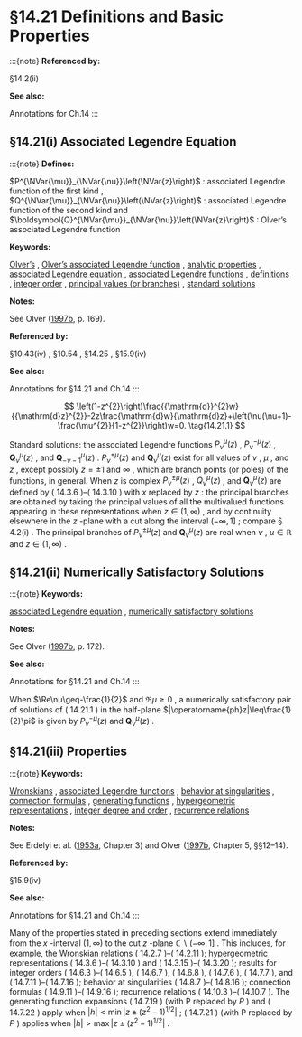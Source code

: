 # §14.21 Definitions and Basic Properties

:::{note}
**Referenced by:**

§14.2(ii)

**See also:**

Annotations for Ch.14
:::


## §14.21(i) Associated Legendre Equation

:::{note}
**Defines:**

$P^{\NVar{\mu}}_{\NVar{\nu}}\left(\NVar{z}\right)$ : associated Legendre function of the first kind , $Q^{\NVar{\mu}}_{\NVar{\nu}}\left(\NVar{z}\right)$ : associated Legendre function of the second kind and $\boldsymbol{Q}^{\NVar{\mu}}_{\NVar{\nu}}\left(\NVar{z}\right)$ : Olver’s associated Legendre function

**Keywords:**

[Olver’s](http://dlmf.nist.gov/search/search?q=Olver%E2%80%99s) , [Olver’s associated Legendre function](http://dlmf.nist.gov/search/search?q=Olver%20associated%20Legendre%20function) , [analytic properties](http://dlmf.nist.gov/search/search?q=analytic%20properties) , [associated Legendre equation](http://dlmf.nist.gov/search/search?q=associated%20Legendre%20equation) , [associated Legendre functions](http://dlmf.nist.gov/search/search?q=associated%20Legendre%20functions) , [definitions](http://dlmf.nist.gov/search/search?q=definitions) , [integer order](http://dlmf.nist.gov/search/search?q=integer%20order) , [principal values (or branches)](http://dlmf.nist.gov/search/search?q=principal%20values%20%28or%20branches%29) , [standard solutions](http://dlmf.nist.gov/search/search?q=standard%20solutions)

**Notes:**

See Olver ([1997b](./bib/O.html#bib1809 "Asymptotics and Special Functions"), p. 169).

**Referenced by:**

§10.43(iv) , §10.54 , §14.25 , §15.9(iv)

**See also:**

Annotations for §14.21 and Ch.14
:::


<a id="E1"></a>
$$
\left(1-z^{2}\right)\frac{{\mathrm{d}}^{2}w}{{\mathrm{d}z}^{2}}-2z\frac{\mathrm{d}w}{\mathrm{d}z}+\left(\nu(\nu+1)-\frac{\mu^{2}}{1-z^{2}}\right)w=0. \tag{14.21.1}
$$

Standard solutions: the associated Legendre functions $P^{\mu}_{\nu}\left(z\right)$ , $P^{-\mu}_{\nu}\left(z\right)$ , $\boldsymbol{Q}^{\mu}_{\nu}\left(z\right)$ , and $\boldsymbol{Q}^{\mu}_{-\nu-1}\left(z\right)$ . $P^{\pm\mu}_{\nu}\left(z\right)$ and $\boldsymbol{Q}^{\mu}_{\nu}\left(z\right)$ exist for all values of $\nu$ , $\mu$ , and $z$ , except possibly $z=\pm 1$ and $\infty$ , which are branch points (or poles) of the functions, in general. When $z$ is complex $P^{\pm\mu}_{\nu}\left(z\right)$ , $Q^{\mu}_{\nu}\left(z\right)$ , and $\boldsymbol{Q}^{\mu}_{\nu}\left(z\right)$ are defined by ( 14.3.6 )–( 14.3.10 ) with $x$ replaced by $z$ : the principal branches are obtained by taking the principal values of all the multivalued functions appearing in these representations when $z\in(1,\infty)$ , and by continuity elsewhere in the $z$ -plane with a cut along the interval $(-\infty,1]$ ; compare § 4.2(i) . The principal branches of $P^{\pm\mu}_{\nu}\left(z\right)$ and $\boldsymbol{Q}^{\mu}_{\nu}\left(z\right)$ are real when $\nu$ , $\mu\in\mathbb{R}$ and $z\in(1,\infty)$ .


## §14.21(ii) Numerically Satisfactory Solutions

:::{note}
**Keywords:**

[associated Legendre equation](http://dlmf.nist.gov/search/search?q=associated%20Legendre%20equation) , [numerically satisfactory solutions](http://dlmf.nist.gov/search/search?q=numerically%20satisfactory%20solutions)

**Notes:**

See Olver ([1997b](./bib/O.html#bib1809 "Asymptotics and Special Functions"), p. 172).

**See also:**

Annotations for §14.21 and Ch.14
:::

When $\Re\nu\geq-\frac{1}{2}$ and $\Re\mu\geq 0$ , a numerically satisfactory pair of solutions of ( 14.21.1 ) in the half-plane $|\operatorname{ph}z|\leq\frac{1}{2}\pi$ is given by $P^{-\mu}_{\nu}\left(z\right)$ and $\boldsymbol{Q}^{\mu}_{\nu}\left(z\right)$ .


## §14.21(iii) Properties

:::{note}
**Keywords:**

[Wronskians](http://dlmf.nist.gov/search/search?q=Wronskians) , [associated Legendre functions](http://dlmf.nist.gov/search/search?q=associated%20Legendre%20functions) , [behavior at singularities](http://dlmf.nist.gov/search/search?q=behavior%20at%20singularities) , [connection formulas](http://dlmf.nist.gov/search/search?q=connection%20formulas) , [generating functions](http://dlmf.nist.gov/search/search?q=generating%20functions) , [hypergeometric representations](http://dlmf.nist.gov/search/search?q=hypergeometric%20representations) , [integer degree and order](http://dlmf.nist.gov/search/search?q=integer%20degree%20and%20order) , [recurrence relations](http://dlmf.nist.gov/search/search?q=recurrence%20relations)

**Notes:**

See Erdélyi et al. ([1953a](./bib/E.html#bib751 "Higher Transcendental Functions. Vol. I"), Chapter 3) and Olver ([1997b](./bib/O.html#bib1809 "Asymptotics and Special Functions"), Chapter 5, §§12–14).

**Referenced by:**

§15.9(iv)

**See also:**

Annotations for §14.21 and Ch.14
:::

Many of the properties stated in preceding sections extend immediately from the $x$ -interval $(1,\infty)$ to the cut $z$ -plane $\mathbb{C}\backslash(-\infty,1]$ . This includes, for example, the Wronskian relations ( 14.2.7 )–( 14.2.11 ); hypergeometric representations ( 14.3.6 )–( 14.3.10 ) and ( 14.3.15 )–( 14.3.20 ); results for integer orders ( 14.6.3 )–( 14.6.5 ), ( 14.6.7 ), ( 14.6.8 ), ( 14.7.6 ), ( 14.7.7 ), and ( 14.7.11 )–( 14.7.16 ); behavior at singularities ( 14.8.7 )–( 14.8.16 ); connection formulas ( 14.9.11 )–( 14.9.16 ); recurrence relations ( 14.10.3 )–( 14.10.7 ). The generating function expansions ( 14.7.19 ) (with $\mathsf{P}$ replaced by $P$ ) and ( 14.7.22 ) apply when $|h|<\min\left|z\pm\left(z^{2}-1\right)^{1/2}\right|$ ; ( 14.7.21 ) (with $\mathsf{P}$ replaced by $P$ ) applies when $|h|>\max\left|z\pm\left(z^{2}-1\right)^{1/2}\right|$ .
